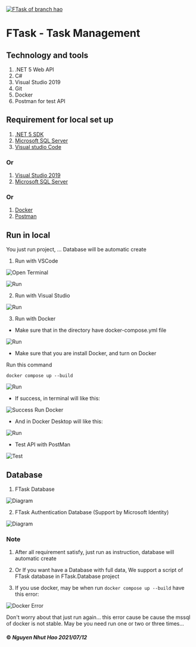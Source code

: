 [![FTask of branch hao](https://github.com/nnhao14102000/FTask/actions/workflows/hao-ci-cd.yaml/badge.svg)](https://github.com/nnhao14102000/FTask/actions/workflows/hao-ci-cd.yaml)

# FTask - Task Management

## Technology and tools

1. .NET 5 Web API
2. C#
3. Visual Studio 2019
4. Git
5. Docker
6. Postman for test API

## Requirement for local set up

1. [.NET 5 SDK](https://dotnet.microsoft.com/download/dotnet/5.0) 
2. [Microsoft SQL Server](https://www.microsoft.com/en-us/sql-server/sql-server-downloads)
3. [Visual studio Code](https://code.visualstudio.com/)

### Or
1. [Visual Studio 2019 ](https://visualstudio.microsoft.com/downloads/)
2. [Microsoft SQL Server](https://www.microsoft.com/en-us/sql-server/sql-server-downloads)

### Or 
1. [Docker](https://docs.docker.com/get-docker/)
2. [Postman](https://www.postman.com/downloads/)

## Run in local
You just run project, ... Database will be automatic create 

1. Run with VSCode

![Open Terminal](https://github.com/nnhao14102000/FTask/blob/hao/Document/Images/OpenTerminalInVsCode.png?raw=true "Open Terminal in vscode")

![Run ](https://github.com/nnhao14102000/FTask/blob/hao/Document/Images/RunInVSCode.png?raw=true "Run with command")

2. Run with Visual Studio

![Run ](https://github.com/nnhao14102000/FTask/blob/hao/Document/Images/RunInVisualStudio.png?raw=true "Run in visual studio")

3. Run with Docker
- Make sure that in the directory have docker-compose.yml file

![Run ](https://github.com/nnhao14102000/FTask/blob/hao/Document/Images/ShowFileDockerCompose.png?raw=true "Run in visual studio")

- Make sure that you are install Docker, and turn on Docker

Run this command

`docker compose up --build`

![Run ](https://github.com/nnhao14102000/FTask/blob/hao/Document/Images/RunDocker.png?raw=true "Run Docker")

- If success, in terminal will like this: 

![Success Run Docker ](https://github.com/nnhao14102000/FTask/blob/hao/Document/Images/DockerRunSuccessTerminal.png?raw=true "Run Docker Success view in terminal")

- And in Docker Desktop will like this: 

![Run ](https://github.com/nnhao14102000/FTask/blob/hao/Document/Images/DockerRunSuccessDockerDesktop.png?raw=true "Run Docker")

- Test API with PostMan

![Test ](https://github.com/nnhao14102000/FTask/blob/hao/Document/Images/TestApiWithPostMan.png?raw=true "Test with Postman")

## Database 

1. FTask Database 

![Diagram ](https://github.com/nnhao14102000/FTask/blob/hao/Document/Images/FTaskDBDiagram.png?raw=true "FTask Database Diagram")

2. FTask Authentication Database (Support by Microsoft Identity)

![Diagram ](https://github.com/nnhao14102000/FTask/blob/hao/Document/Images/FTaskAuthDBDiagram.png?raw=true "FTask Auth Database Diagram")

### Note

1. After all requirement satisfy, just run as instruction, database will automatic create

2. Or If you want have a Database with full data, We support a script of FTask database in FTask.Database project

3. If you use docker, may be when run `docker compose up --build` have this error:

![Docker Error ](https://github.com/nnhao14102000/FTask/blob/hao/Document/Images/DockerErrorSqlDb.png?raw=true "Docker error when run")

Don't worry about that just run again... this error cause be cause the mssql of docker is not stable.
May be you need run one or two or three times...


#### ©  *Nguyen Nhut Hao 2021/07/12*